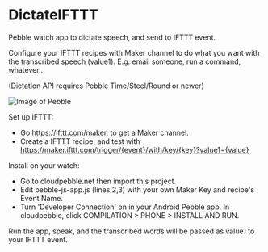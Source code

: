 # DictateIFTTT
Pebble watch app to dictate speech, and send to IFTTT event. 

Configure your IFTTT recipes with Maker channel to do what you want with the transcribed speech (value1). E.g. email someone, run a command, whatever...

(Dictation API requires Pebble Time/Steel/Round or newer)

![Image of Pebble](https://raw.githubusercontent.com/steve-vincent/DictateIFTTT/master/dictate.jpg)

Set up IFTTT:
- Go https://ifttt.com/maker, to get a Maker channel.
- Create a IFTTT recipe, and test with https://maker.ifttt.com/trigger/{event}/with/key/{key}?value1={value}

Install on your watch:
- Go to cloudpebble.net then import this project.
- Edit pebble-js-app.js (lines 2,3) with your own Maker Key and recipe's Event Name.
- Turn 'Developer Connection' on in your Android Pebble app. In cloudpebble, click COMPILATION > PHONE > INSTALL AND RUN.

Run the app, speak, and the transcribed words will be passed as value1 to your IFTTT event.
